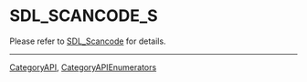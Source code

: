 # SDL_SCANCODE_S

Please refer to [SDL_Scancode](SDL_Scancode) for details.

----
[CategoryAPI](CategoryAPI), [CategoryAPIEnumerators](CategoryAPIEnumerators)

